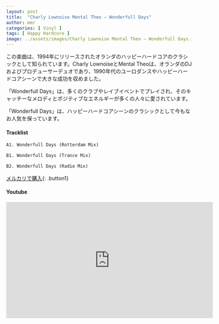 ```yaml
---
layout: post
title:  "Charly Lownoise Mental Theo – Wonderfull Days"
author: mmr
categories: [ Vinyl ]
tags: [ Happy Hardcore ]
image: ../assets/images/Charly Lownoise Mental Theo – Wonderfull Days.jpg
---
```


この楽曲は、1994年にリリースされたオランダのハッピーハードコアのクラシックとして知られています。Charly LownoiseとMental Theoは、オランダのDJおよびプロデューサーデュオであり、1990年代のユーロダンスやハッピーハードコアシーンで大きな成功を収めました。

「Wonderfull Days」は、多くのクラブやレイブイベントでプレイされ、そのキャッチーなメロディとポジティブなエネルギーが多くの人々に愛されています。

「Wonderfull Days」は、ハッピーハードコアシーンのクラシックとして今もなお人気を保っています。

#### Tracklist
```md
A1. Wonderfull Days (Rotterdam Mix)

B1. Wonderfull Days (Trance Mix)

B2. Wonderfull Days (Radio Mix)
```

[メルカリで購入](https://jp.mercari.com/item/m75641849316?afid=6142608987){: .button1}

#### Youtube
<iframe width="560" height="315" src="https://www.youtube.com/embed/tEAUvbjtsNk?si=xIXWrxhZmciEcSCc" title="YouTube video player" frameborder="0" allow="accelerometer; autoplay; clipboard-write; encrypted-media; gyroscope; picture-in-picture; web-share" referrerpolicy="strict-origin-when-cross-origin" allowfullscreen></iframe>